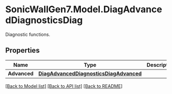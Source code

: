# SonicWallGen7.Model.DiagAdvancedDiagnosticsDiag
Diagnostic functions.

## Properties

Name | Type | Description | Notes
------------ | ------------- | ------------- | -------------
**Advanced** | [**DiagAdvancedDiagnosticsDiagAdvanced**](DiagAdvancedDiagnosticsDiagAdvanced.md) |  | [optional] 

[[Back to Model list]](../README.md#documentation-for-models) [[Back to API list]](../README.md#documentation-for-api-endpoints) [[Back to README]](../README.md)

